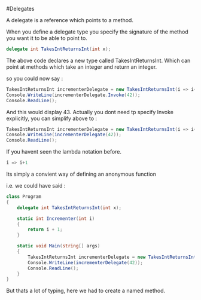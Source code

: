 #Delegates

A delegate is a reference which points to a method.

When you define a delegate type you specify the signature of the method you want it to be able to point to.

```c#
delegate int TakesIntReturnsInt(int x);
```

The above code declares a new type called TakesIntReturnsInt.
Which can point at methods which take an integer and return an integer.

so you could now say :
```c#
TakesIntReturnsInt incrementerDelegate = new TakesIntReturnsInt(i => i+1);
Console.WriteLine(incrementerDelegate.Invoke(42));
Console.ReadLine();
```

And this would display 43.
Actually you dont need tp specify Invoke explicitly, you can simplify above to :
```c#
TakesIntReturnsInt incrementerDelegate = new TakesIntReturnsInt(i => i+1);
Console.WriteLine(incrementerDelegate(42));
Console.ReadLine();
```

If you havent seen the lambda notation before.
```c#
i => i+1
```

Its simply a convient way of defining an anonymous function

i.e. we could have said :
```c#
class Program
{
    delegate int TakesIntReturnsInt(int x);

    static int Incrementer(int i)
    {
        return i + 1;
    }

    static void Main(string[] args)
    {
        TakesIntReturnsInt incrementerDelegate = new TakesIntReturnsInt(Incrementer);
        Console.WriteLine(incrementerDelegate(42));
        Console.ReadLine();
    }
}
```

But thats a lot of typing, here we had to create a named method.


